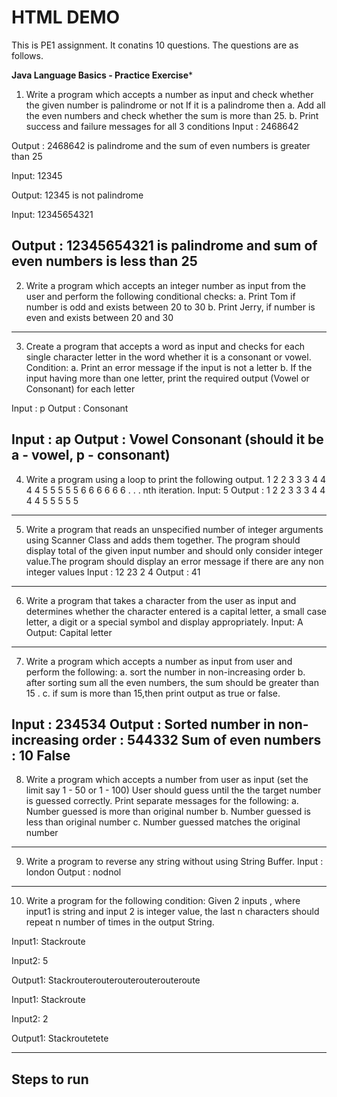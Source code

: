 # HTML DEMO
This is PE1 assignment. It conatins 10 questions. The questions are as follows.

**********Java Language Basics - Practice Exercise***********


1. Write a program which accepts a number as input and check whether the given number is palindrome or not If it is a palindrome then
a. Add all the even numbers and check whether the sum is more than 25.
b. Print success and failure messages for all 3 conditions
Input : 2468642

Output : 2468642 is palindrome and the sum of even numbers is greater than 25

Input: 12345

Output: 12345 is not palindrome

Input: 12345654321

Output : 12345654321 is palindrome and sum of even numbers is less than 25
------------------------------------------------------------------------------------------------------------------------

2. Write a program which accepts an integer number as input from the user and perform the following conditional checks:
a. Print Tom if number is odd and exists between 20 to 30 
b. Print Jerry, if number is even and exists between 20 and 30
------------------------------------------------------------------------------------------------------------------------

3. Create a program that accepts a word as input and checks for each single character letter in the word whether it is a consonant or vowel.
Condition: 
    a. Print an error message if the input is not a letter
    b. If the input having more than one letter, print the required output
          (Vowel or Consonant) for each letter
 
Input : p
Output : Consonant
 
Input : ap
Output : Vowel Consonant (should it be a - vowel, p - consonant)
-------------------------------------------------------------------------------------------------------------------------

4. Write a program using a loop to print the following output. 1 2 2 3 3 3 4 4 4 4 5 5 5 5 5 6 6 6 6       6 6 . . . nth iteration.
 Input: 5
 Output : 1 2 2 3 3 3 4 4 4 4 5 5 5 5 5
------------------------------------------------------------------------------------------------------------------------------


5. Write a program that reads an unspecified number of integer arguments using Scanner Class and adds them together. The program should display total of the given input number and should only consider integer value.The program should display an error message if there are any non integer values
Input :  12 23 2 4
Output : 41
-------------------------------------------------------------------------------------------------------------------------------


6. Write a program that takes a character from the user as input and determines whether the character entered is a capital letter, a small case letter, a digit or a special symbol and display appropriately.
Input:  A
Output:  Capital letter
-------------------------------------------------------------------------------------------------------------------------------

7. Write a program which accepts a number as input from user and perform the following:
a. sort the number in non-increasing order 
b. after sorting sum all the even numbers, the sum should be greater than 15 .
c. if sum is more than 15,then print output as true or false.
 
Input  : 234534
Output : Sorted number in non-increasing order : 544332
                 Sum of even numbers : 10
                 False
--------------------------------------------------------------------------------------------------------------------------------

8. Write a program which accepts a number from user as input (set the limit say 1 - 50 or 1 - 100) User should guess until the the target number is guessed correctly.
Print separate messages for the following: 
    a. Number guessed is more than original number
    b. Number guessed is less than original number 
    c. Number guessed matches the original number
-------------------------------------------------------------------------------------------------------------------------------


9. Write a program to reverse any string without using String Buffer.
Input : london
Output : nodnol
-----------------------------------------------------------------------------------------------------------------------------

10. Write a program for the following condition:
Given 2 inputs , where input1 is string and input 2 is integer value, the last n characters should repeat n number of times in the output String.

Input1:            Stackroute

Input2:            5

Output1:           Stackrouterouterouterouterouteroute

 

Input1:            Stackroute

Input2:            2

Output1:           Stackroutetete


-------------------------------------------------------------------------------------------------------------------------------
## Steps to run
